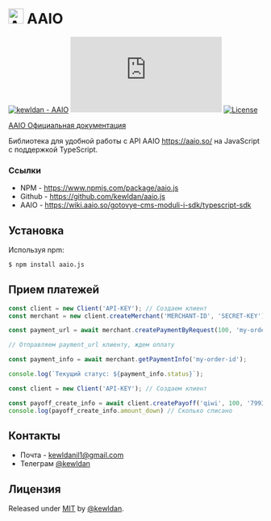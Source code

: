 [code-badge]: https://img.shields.io/badge/source-black?logo=github

<h1><img src="https://aaio.so/assets/landing/img/logo-m.svg" width=30 height=30 alt="AAIO Icon"> AAIO</h1>

[![kewldan - AAIO](https://img.shields.io/static/v1?label=kewldan&message=aaio.js&color=blue&logo=github)](https://github.com/kewldan/aaio.js "Go to GitHub repo")
[![GitHub release](https://img.shields.io/github/release/kewldan/aaio.js?include_prereleases=&sort=semver&color=blue)](https://github.com/kewldan/aaio.js/releases/)
[![License](https://img.shields.io/badge/License-MIT-blue)](#Лицензия)

[AAIO Официальная документация](https://wiki.aaio.so/)

Библиотека для удобной работы с API AAIO https://aaio.so/ на JavaScript с поддержкой TypeScript.

### Ссылки

* NPM - https://www.npmjs.com/package/aaio.js
* Github - https://github.com/kewldan/aaio.js
* AAIO - https://wiki.aaio.so/gotovye-cms-moduli-i-sdk/typescript-sdk

## Установка

Используя npm:

```bash
$ npm install aaio.js
```

## Прием платежей

```js
const client = new Client('API-KEY'); // Создаем клиент
const merchant = new client.createMerchant('MERCHANT-ID', 'SECRET-KEY'); // Регистрируем магазин

const payment_url = await merchant.createPaymentByRequest(100, 'my-order-id'); // Создаем ссылку для оплаты 

// Отправляем payment_url клиенту, ждем оплату

const payment_info = await merchant.getPaymentInfo('my-order-id');

console.log(`Текущий статус: ${payment_info.status}`);
```

```js
const client = new Client('API-KEY'); // Создаем клиент

const payoff_create_info = await client.createPayoff('qiwi', 100, '79931234567', 0, 'my-payoff-id');
console.log(payoff_create_info.amount_down) // Сколько списано
```

## Контакты

* Почта - kewldanil1@gmail.com
* Телеграм [@kewldan](https://t.me/kewldan)

## Лицензия

Released under [MIT](/LICENSE) by [@kewldan](https://github.com/kewldan).
